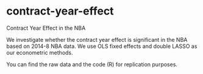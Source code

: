 # contract-year-effect
Contract Year Effect in the NBA

We investigate whether the contract year effect is significant in the NBA based on 2014-8 NBA data.
We use OLS fixed effects and double LASSO as our econometric methods.

You can find the raw data and the code (R) for replication purposes.
